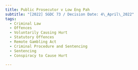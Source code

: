 ```yaml
---
title: Public Prosecutor v Low Eng Pah
subtitle: "[2022] SGDC 73 / Decision Date: 4\_April\_2022"
tags:
  - Criminal Law
  - Offences
  - Voluntarily Causing Hurt
  - Statutory Offences
  - Remote Gambling Act
  - Criminal Procedure and Sentencing
  - Sentencing
  - Conspiracy to Cause Hurt

---
```

